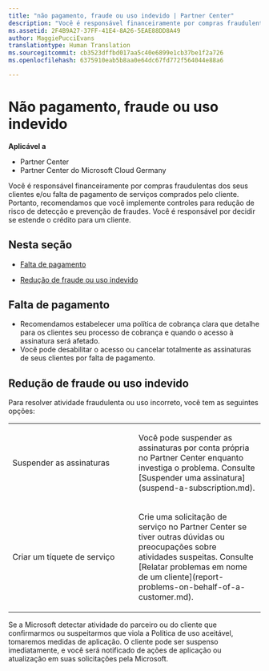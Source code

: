 ```yaml
---
title: "não pagamento, fraude ou uso indevido | Partner Center"
description: "Você é responsável financeiramente por compras fraudulentas dos seus clientes e/ou falta de pagamento de serviços comprados pelo cliente. Portanto, recomendamos que você implemente controles para redução de risco de detecção e prevenção de fraudes."
ms.assetid: 2F4B9A27-37FF-41E4-8A26-5EAE88DD8A49
author: MaggiePucciEvans
translationtype: Human Translation
ms.sourcegitcommit: cb3523dffbd017aa5c40e6899e1cb37be1f2a726
ms.openlocfilehash: 6375910eab5b8aa0e64dc67fd772f564044e88a6

---
```


# Não pagamento, fraude ou uso indevido

**Aplicável a**

-  Partner Center
-  Partner Center do Microsoft Cloud Germany

Você é responsável financeiramente por compras fraudulentas dos seus clientes e/ou falta de pagamento de serviços comprados pelo cliente. Portanto, recomendamos que você implemente controles para redução de risco de detecção e prevenção de fraudes. Você é responsável por decidir se estende o crédito para um cliente.

## Nesta seção


-   [Falta de pagamento](#nonpayment)

-   [Redução de fraude ou uso indevido](#fraudmisusemitigation)

## <a href="" id="nonpayment"></a>Falta de pagamento


-   Recomendamos estabelecer uma política de cobrança clara que detalhe para os clientes seu processo de cobrança e quando o acesso à assinatura será afetado.
-   Você pode desabilitar o acesso ou cancelar totalmente as assinaturas de seus clientes por falta de pagamento.

## <a href="" id="fraudmisusemitigation"></a>Redução de fraude ou uso indevido


Para resolver atividade fraudulenta ou uso incorreto, você tem as seguintes opções:

<table>
<colgroup>
<col width="50%" />
<col width="50%" />
</colgroup>
<tbody>
<tr class="odd">
<td>Suspender as assinaturas</td>
<td><p>Você pode suspender as assinaturas por conta própria no Partner Center enquanto investiga o problema. Consulte [Suspender uma assinatura](suspend-a-subscription.md).</p></td>
</tr>
<tr class="even">
<td>Criar um tíquete de serviço</td>
<td><p>Crie uma solicitação de serviço no Partner Center se tiver outras dúvidas ou preocupações sobre atividades suspeitas. Consulte [Relatar problemas em nome de um cliente](report-problems-on-behalf-of-a-customer.md).</p></td>
</tr>
</tbody>
</table>

 

Se a Microsoft detectar atividade do parceiro ou do cliente que confirmarmos ou suspeitarmos que viola a Política de uso aceitável, tomaremos medidas de aplicação. O cliente pode ser suspenso imediatamente, e você será notificado de ações de aplicação ou atualização em suas solicitações pela Microsoft.

 

 






<!--HONumber=Jan17_HO2-->


